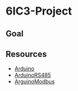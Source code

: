 # 6IC3-Project

## Goal

## Resources
 - [Arduino](https://docs.arduino.cc/learn/communication/modbus)
 - [ArduinoRS485](https://github.com/arduino-libraries/ArduinoRS485)
 - [ArguinoModbus](https://github.com/arduino-libraries/ArduinoModbus)
